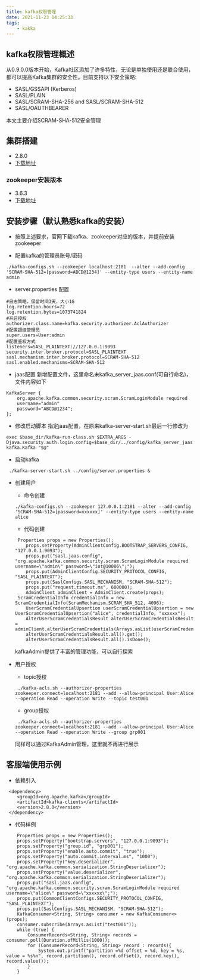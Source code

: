 ```yaml
---
title: kafka权限管理
date: 2021-11-23 14:25:33
tags:
    - kakka
---
```



## kafka权限管理概述
从0.9.0.0版本开始，Kafka社区添加了许多特性，无论是单独使用还是联合使用，都可以提高Kafka集群的安全性。目前支持以下安全策略:

+ SASL/GSSAPI (Kerberos) 
+ SASL/PLAIN
+ SASL/SCRAM-SHA-256 and SASL/SCRAM-SHA-512
+ SASL/OAUTHBEARER

本文主要介绍SCRAM-SHA-512安全管理

## 集群搭建

+ 2.8.0
+ [下载地址](https://apache.claz.org/kafka/2.8.0/kafka_2.13-2.8.0.tgz)

<!-- more -->

### zookeeper安装版本
+ 3.6.3
+ [下载地址](https://apache.claz.org/zookeeper/zookeeper-3.6.3/apache-zookeeper-3.6.3-bin.tar.gz)

## 安装步骤（默认熟悉kafka的安装）
+ 按照上述要求，官网下载kafka、zookeeper对应的版本，并提前安装zookeeper

+ 配置kafka的管理员账号/密码
```$xslt
./kafka-configs.sh --zookeeper localhost:2181  --alter --add-config 'SCRAM-SHA-512=[password=ABCD@1234]' --entity-type users --entity-name admin
```

+ server.properties 配置

```$xslt
#日志策略，保留时间3天，大小1G
log.retention.hours=72
log.retention.bytes=1073741824
#开启授权
authorizer.class.name=kafka.security.authorizer.AclAuthorizer
#配置超级管理员
super.users=User:admin
#配置鉴权方式
listeners=SASL_PLAINTEXT://127.0.0.1:9093
security.inter.broker.protocol=SASL_PLAINTEXT
sasl.mechanism.inter.broker.protocol=SCRAM-SHA-512
sasl.enabled.mechanisms=SCRAM-SHA-512
```

+ jaas配置
新增配置文件，这里命名未kafka_server_jaas.conf(可自行命名)，文件内容如下
```$xslt
KafkaServer {
    org.apache.kafka.common.security.scram.ScramLoginModule required
    username="admin"
    password="ABCD@1234";
};
```

+ 修改启动脚本
指定jaas配置，在原来kafka-server-start.sh最后一行修改为
```$xslt
exec $base_dir/kafka-run-class.sh $EXTRA_ARGS -Djava.security.auth.login.config=$base_dir/../config/kafka_server_jaas.conf kafka.Kafka "$@"
```

+ 启动kafka
```$xslt
 ./kafka-server-start.sh ../config/server.properties &
```

+ 创建用户
    - 命令创建 

    ```
    ./kafka-configs.sh --zookeeper 127.0.0.1:2181 --alter --add-config 'SCRAM-SHA-512=[password=xxxxxx]' --entity-type users --entity-name alice
    ```
    - 代码创建
    ```
     Properties props = new Properties();
        props.setProperty(AdminClientConfig.BOOTSTRAP_SERVERS_CONFIG, "127.0.0.1:9093");
        props.put("sasl.jaas.config", "org.apache.kafka.common.security.scram.ScramLoginModule required username=\"admin\" password=\"iot@10086\";");
        props.put(AdminClientConfig.SECURITY_PROTOCOL_CONFIG, "SASL_PLAINTEXT");
        props.put(SaslConfigs.SASL_MECHANISM, "SCRAM-SHA-512");
        props.put("request.timeout.ms", 600000);
        AdminClient adminClient = AdminClient.create(props);
     ScramCredentialInfo credentialInfo = new ScramCredentialInfo(ScramMechanism.SCRAM_SHA_512, 4096);
        UserScramCredentialUpsertion userScramCredentialUpsertion = new UserScramCredentialUpsertion("alice", credentialInfo, "xxxxxx");
        AlterUserScramCredentialsResult alterUserScramCredentialsResult = adminClient.alterUserScramCredentials(Arrays.asList(userScramCredentialUpsertion));
        alterUserScramCredentialsResult.all().get();
        alterUserScramCredentialsResult.all().isDone();
    ```
    kafkaAdmin提供了丰富的管理功能，可以自行探索
+ 用户授权
    - topic授权
    ```
     ./kafka-acls.sh --authorizer-properties zookeeper.connect=localhost:2181 --add --allow-principal User:Alice  --operation Read --operation Write --topic test001
    ```
    - group授权
    ```
     ./kafka-acls.sh --authorizer-properties zookeeper.connect=localhost:2181 --add --allow-principal User:Alice  --operation Read --operation Write --group grp001
    ```
    同样可以通过KafkaAdmin管理，这里就不再进行展示

## 客服端使用示例

+  依赖引入

```
 <dependency>
    <groupId>org.apache.kafka</groupId>
    <artifactId>kafka-clients</artifactId>
    <version>2.8.0</version>
 </dependency>

```

+ 代码样例

```
    Properties props = new Properties();
    props.setProperty("bootstrap.servers", "127.0.0.1:9093");
    props.setProperty("group.id", "grp001");
    props.setProperty("enable.auto.commit", "true");
    props.setProperty("auto.commit.interval.ms", "1000");
    props.setProperty("key.deserializer", "org.apache.kafka.common.serialization.StringDeserializer");
    props.setProperty("value.deserializer", "org.apache.kafka.common.serialization.StringDeserializer");
    props.put("sasl.jaas.config", "org.apache.kafka.common.security.scram.ScramLoginModule required username=\"alice\" password=\"xxxxxx\";");
    props.put(CommonClientConfigs.SECURITY_PROTOCOL_CONFIG, "SASL_PLAINTEXT");
    props.put(SaslConfigs.SASL_MECHANISM, "SCRAM-SHA-512");
    KafkaConsumer<String, String> consumer = new KafkaConsumer<>(props);
    consumer.subscribe(Arrays.asList("test001"));
    while (true) {
        ConsumerRecords<String, String> records = consumer.poll(Duration.ofMillis(1000));
        for (ConsumerRecord<String, String> record : records){
            System.out.printf("partition =%d offset = %d, key = %s, value = %s%n", record.partition(), record.offset(), record.key(), record.value());
        }
    }
```
